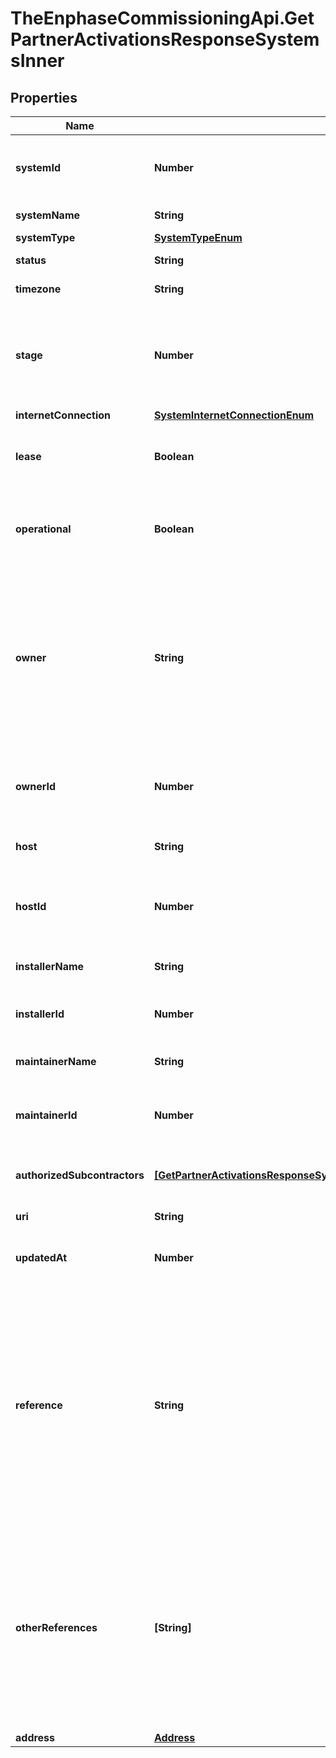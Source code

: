# TheEnphaseCommissioningApi.GetPartnerActivationsResponseSystemsInner

## Properties

Name | Type | Description | Notes
------------ | ------------- | ------------- | -------------
**systemId** | **Number** | Enlighten ID of this system. System-generated. | [optional] 
**systemName** | **String** | Name of the system. | [optional] 
**systemType** | [**SystemTypeEnum**](SystemTypeEnum.md) |  | [optional] 
**status** | **String** | System&#39;s status. | [optional] 
**timezone** | **String** | System&#39;s timezone. | [optional] 
**stage** | **Number** | What stage of the activation process this activation is in. System-generated. | [optional] 
**internetConnection** | [**SystemInternetConnectionEnum**](SystemInternetConnectionEnum.md) |  | [optional] 
**lease** | **Boolean** | Whether the system is leased. Default false. | [optional] 
**operational** | **Boolean** | Whether this system is permitted to operate. Default true. | [optional] 
**owner** | **String** | Name of the system owner. Owner must be an Enlighten user. If the user of the API is a self-installer, the owner must be himself. | [optional] 
**ownerId** | **Number** | Enlighten ID of this system owner. System-generated. | [optional] 
**host** | **String** | Name of the system host. | [optional] 
**hostId** | **Number** | Enlighten ID of this system host. System-generated. | [optional] 
**installerName** | **String** | Name of the installer. | [optional] 
**installerId** | **Number** | Enlighten ID of the installer of this system. | [optional] 
**maintainerName** | **String** | Name of the maintainer. | [optional] 
**maintainerId** | **Number** | Enlighten ID of the maintainer of this system. | [optional] 
**authorizedSubcontractors** | [**[GetPartnerActivationsResponseSystemsInnerAuthorizedSubcontractorsInner]**](GetPartnerActivationsResponseSystemsInnerAuthorizedSubcontractorsInner.md) | List of sub-contractors of this system. | [optional] 
**uri** | **String** | URI for this activation. | [optional] 
**updatedAt** | **Number** | Activation last updated timestamp. | [optional] 
**reference** | **String** | Identifier of this system as provided by the calling user&#39;s company. This attribute is not present if the calling user&#39;s company does not have a reference for this system. | [optional] 
**otherReferences** | **[String]** | Identifiers assigned to this activation by other companies which have access to it. This attribute is not present if there are no other references for this system. | [optional] 
**address** | [**Address**](Address.md) |  | [optional] 


